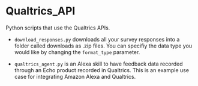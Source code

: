 # Qualtrics_API


Python scripts that use the Qualtrics APIs.

* `download_responses.py` downloads all your survey responses into a folder called downloads as .zip files. You can specifiy the data type you would like by changing the `format_type` parameter.

* `qualtrics_agent.py` is an Alexa skill to have feedback data recorded through an Echo product recorded in Qualtrics. This is an example use case for integrating Amazon Alexa and Qualtrics. 